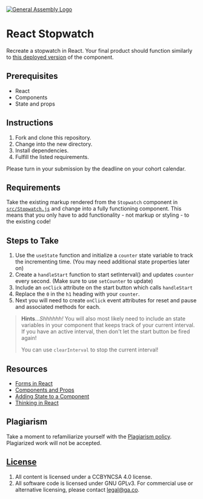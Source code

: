 [![General Assembly Logo](https://camo.githubusercontent.com/1a91b05b8f4d44b5bbfb83abac2b0996d8e26c92/687474703a2f2f692e696d6775722e636f6d2f6b6538555354712e706e67)](https://generalassemb.ly/education/web-development-immersive)

# React Stopwatch

Recreate a stopwatch in React. Your final product should function similarly to
[this deployed version](http://scary-religion.surge.sh/) of the component.

## Prerequisites

- React
- Components
- State and props

## Instructions

1. Fork and clone this repository.
1. Change into the new directory.
1. Install dependencies.
1. Fulfill the listed requirements.

Please turn in your submission by the deadline on your cohort calendar.

## Requirements

Take the existing markup rendered from the `Stopwatch` component in
[`src/Stopwatch.js`](src/Stopwatch.js) and change into a fully functioning
component. This means that you only have to add functionality - not markup or
styling - to the existing code!

## Steps to Take

1. Use the `useState` function and initialize a `counter` state variable to
   track the incrementing time. (You may need additional state properties later
   on)
2. Create a `handleStart` function to start setInterval() and updates `counter`
   every second. (Make sure to use `setCounter` to update)
3. Include an `onClick` attribute on the start button which calls `handleStart`
4. Replace the `0` in the `h1` heading with your `counter`.
5. Next you will need to create `onClick` event attributes for reset and pause
   and associated methods for each.

> **Hints**..._Shhhhhh!_ You will also most likely need to include an state
> variables in your component that keeps track of your current
> interval. If you have an active interval, then don't let the start button be
> fired again!
>
> You can use `clearInterval` to stop the current interval!

## Resources

- [Forms in React](https://facebook.github.io/react/docs/forms.html#controlled-components)
- [Components and Props](https://facebook.github.io/react/docs/components-and-props.html)
- [Adding State to a Component](https://facebook.github.io/react/docs/state-and-lifecycle.html#adding-local-state-to-a-class)
- [Thinking in React](https://facebook.github.io/react/docs/thinking-in-react.html)

## Plagiarism

Take a moment to refamiliarize yourself with the
[Plagiarism policy](https://git.generalassemb.ly/DC-WDI/Administrative/blob/master/plagiarism.md).
Plagiarized work will not be accepted.

## [License](LICENSE)

1.  All content is licensed under a CC­BY­NC­SA 4.0 license.
1.  All software code is licensed under GNU GPLv3. For commercial use or
    alternative licensing, please contact legal@ga.co.
